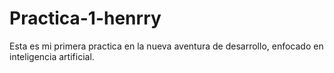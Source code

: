 # Practica-1-henrry
Esta es mi primera practica en la nueva aventura de desarrollo, enfocado en inteligencia artificial.
